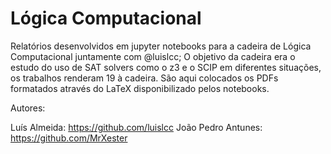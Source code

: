 # Lógica Computacional
Relatórios desenvolvidos em jupyter notebooks para a cadeira de Lógica Computacional juntamente com @luislcc; O objetivo da cadeira era o estudo do uso de SAT solvers como o z3 e o SCIP em diferentes situações, os trabalhos renderam 19 à cadeira. São aqui colocados os PDFs formatados através do LaTeX disponibilizado pelos notebooks.

Autores:

Luís Almeida: https://github.com/luislcc João Pedro Antunes: https://github.com/MrXester
